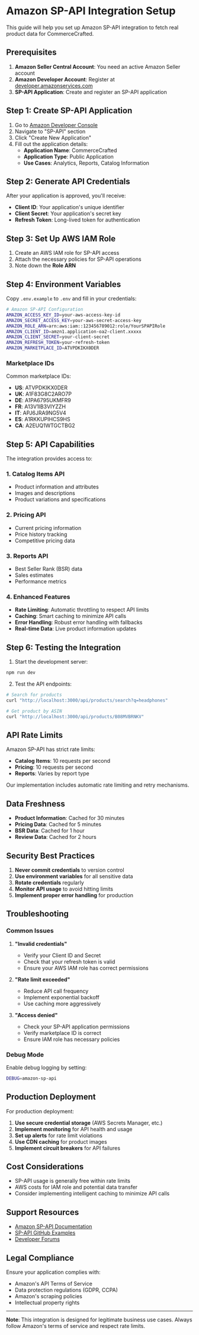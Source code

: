 # Amazon SP-API Integration Setup

This guide will help you set up Amazon SP-API integration to fetch real product data for CommerceCrafted.

## Prerequisites

1. **Amazon Seller Central Account**: You need an active Amazon Seller account
2. **Amazon Developer Account**: Register at [developer.amazonservices.com](https://developer.amazonservices.com)
3. **SP-API Application**: Create and register an SP-API application

## Step 1: Create SP-API Application

1. Go to [Amazon Developer Console](https://developer.amazon.com)
2. Navigate to "SP-API" section
3. Click "Create New Application"
4. Fill out the application details:
   - **Application Name**: CommerceCrafted
   - **Application Type**: Public Application
   - **Use Cases**: Analytics, Reports, Catalog Information

## Step 2: Generate API Credentials

After your application is approved, you'll receive:

- **Client ID**: Your application's unique identifier
- **Client Secret**: Your application's secret key
- **Refresh Token**: Long-lived token for authentication

## Step 3: Set Up AWS IAM Role

1. Create an AWS IAM role for SP-API access
2. Attach the necessary policies for SP-API operations
3. Note down the **Role ARN**

## Step 4: Environment Variables

Copy `.env.example` to `.env` and fill in your credentials:

```bash
# Amazon SP-API Configuration
AMAZON_ACCESS_KEY_ID=your-aws-access-key-id
AMAZON_SECRET_ACCESS_KEY=your-aws-secret-access-key
AMAZON_ROLE_ARN=arn:aws:iam::123456789012:role/YourSPAPIRole
AMAZON_CLIENT_ID=amzn1.application-oa2-client.xxxxx
AMAZON_CLIENT_SECRET=your-client-secret
AMAZON_REFRESH_TOKEN=your-refresh-token
AMAZON_MARKETPLACE_ID=ATVPDKIKX0DER
```

### Marketplace IDs

Common marketplace IDs:
- **US**: ATVPDKIKX0DER
- **UK**: A1F83G8C2ARO7P
- **DE**: A1PA6795UKMFR9
- **FR**: A13V1IB3VIYZZH
- **IT**: APJ6JRA9NG5V4
- **ES**: A1RKKUPIHCS9HS
- **CA**: A2EUQ1WTGCTBG2

## Step 5: API Capabilities

The integration provides access to:

### 1. Catalog Items API
- Product information and attributes
- Images and descriptions
- Product variations and specifications

### 2. Pricing API
- Current pricing information
- Price history tracking
- Competitive pricing data

### 3. Reports API
- Best Seller Rank (BSR) data
- Sales estimates
- Performance metrics

### 4. Enhanced Features
- **Rate Limiting**: Automatic throttling to respect API limits
- **Caching**: Smart caching to minimize API calls
- **Error Handling**: Robust error handling with fallbacks
- **Real-time Data**: Live product information updates

## Step 6: Testing the Integration

1. Start the development server:
```bash
npm run dev
```

2. Test the API endpoints:
```bash
# Search for products
curl "http://localhost:3000/api/products/search?q=headphones"

# Get product by ASIN
curl "http://localhost:3000/api/products/B08MVBRNKV"
```

## API Rate Limits

Amazon SP-API has strict rate limits:
- **Catalog Items**: 10 requests per second
- **Pricing**: 10 requests per second
- **Reports**: Varies by report type

Our implementation includes automatic rate limiting and retry mechanisms.

## Data Freshness

- **Product Information**: Cached for 30 minutes
- **Pricing Data**: Cached for 5 minutes
- **BSR Data**: Cached for 1 hour
- **Review Data**: Cached for 2 hours

## Security Best Practices

1. **Never commit credentials** to version control
2. **Use environment variables** for all sensitive data
3. **Rotate credentials** regularly
4. **Monitor API usage** to avoid hitting limits
5. **Implement proper error handling** for production

## Troubleshooting

### Common Issues

1. **"Invalid credentials"**
   - Verify your Client ID and Secret
   - Check that your refresh token is valid
   - Ensure your AWS IAM role has correct permissions

2. **"Rate limit exceeded"**
   - Reduce API call frequency
   - Implement exponential backoff
   - Use caching more aggressively

3. **"Access denied"**
   - Check your SP-API application permissions
   - Verify marketplace ID is correct
   - Ensure IAM role has necessary policies

### Debug Mode

Enable debug logging by setting:
```bash
DEBUG=amazon-sp-api
```

## Production Deployment

For production deployment:

1. **Use secure credential storage** (AWS Secrets Manager, etc.)
2. **Implement monitoring** for API health and usage
3. **Set up alerts** for rate limit violations
4. **Use CDN caching** for product images
5. **Implement circuit breakers** for API failures

## Cost Considerations

- SP-API usage is generally free within rate limits
- AWS costs for IAM role and potential data transfer
- Consider implementing intelligent caching to minimize API calls

## Support Resources

- [Amazon SP-API Documentation](https://developer-docs.amazon.com/sp-api/)
- [SP-API GitHub Examples](https://github.com/amzn/selling-partner-api-models)
- [Developer Forums](https://sellercentral.amazon.com/forums/c/api)

## Legal Compliance

Ensure your application complies with:
- Amazon's API Terms of Service
- Data protection regulations (GDPR, CCPA)
- Amazon's scraping policies
- Intellectual property rights

---

**Note**: This integration is designed for legitimate business use cases. Always follow Amazon's terms of service and respect rate limits.